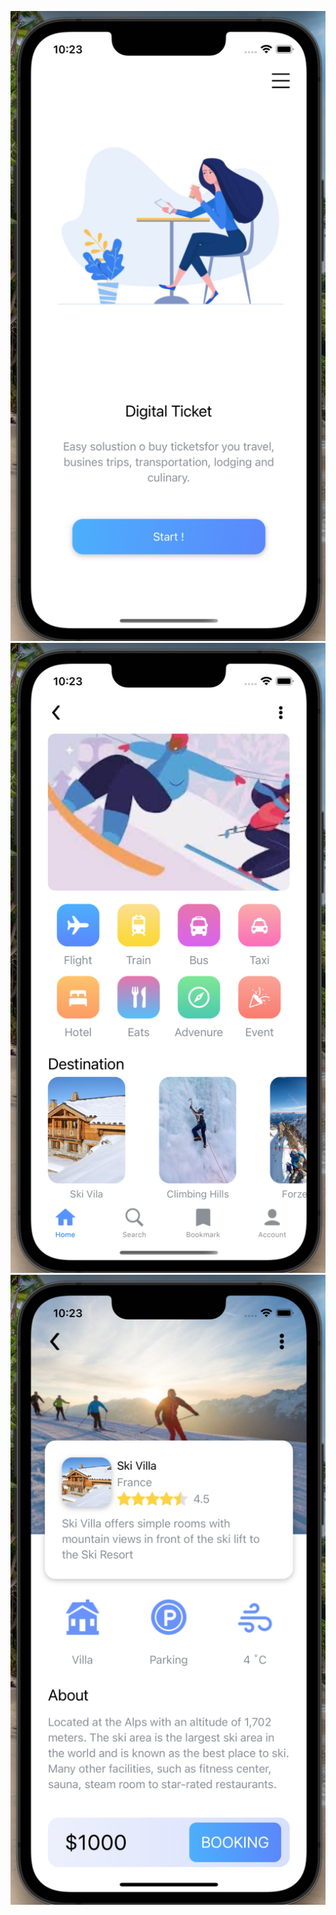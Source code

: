![screen1](./assets/images/screen1.png)
![screen1](./assets/images/screen2.png)
![screen1](./assets/images/screen3.png)
